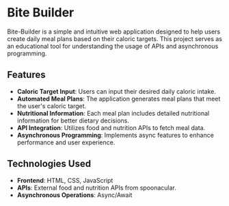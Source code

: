 # Bite Builder

Bite-Builder is a simple and intuitive web application designed to help users create daily meal plans based on their caloric targets. This project serves as an educational tool for understanding the usage of APIs and asynchronous programming.

## Features

- **Caloric Target Input**: Users can input their desired daily caloric intake.
- **Automated Meal Plans**: The application generates meal plans that meet the user's caloric target.
- **Nutritional Information**: Each meal plan includes detailed nutritional information for better dietary decisions.
- **API Integration**: Utilizes food and nutrition APIs to fetch meal data.
- **Asynchronous Programming**: Implements async features to enhance performance and user experience.

## Technologies Used

- **Frontend**: HTML, CSS, JavaScript
- **APIs**: External food and nutrition APIs from spoonacular.
- **Asynchronous Operations**: Async/Await
